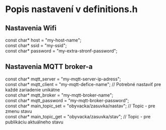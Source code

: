 # Popis nastavení v definitions.h
## Nastavenia Wifi
const char* host = "my-host-name";     
const char* ssid = "my-ssid";    
const char* password = "my-extra-stronf-password";    

## Nastavenia MQTT broker-a
const char* mqtt_server = "my-mqtt-server-ip-adress";    
const char* mqtt_client = "my-mqtt-defice-name"; // Potrebné nastaviť pre každé zariadenie unikátne    
const char* mqtt_broker = "my-mqtt-broker-name";    
const char* mqtt_password = "my-mqtt-broker-password";    
const char* main_topic_set = "obyvacka/zasuvka/nastav"; // Topic - pre zmenu stavu    
const char* main_topic_get = "obyvacka/zasuvka/stav";   // Topic - pre publikáciu aktuálneho stavu    